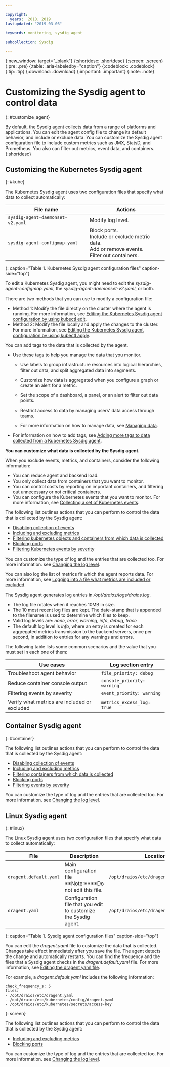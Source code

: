 ```yaml
---

copyright:
  years:  2018, 2019
lastupdated: "2019-03-06"

keywords: monitoring, sysdig agent

subcollection: Sysdig

---
```


{:new_window: target="_blank"}
{:shortdesc: .shortdesc}
{:screen: .screen}
{:pre: .pre}
{:table: .aria-labeledby="caption"}
{:codeblock: .codeblock}
{:tip: .tip}
{:download: .download}
{:important: .important}
{:note: .note}

# Customizing the Sysdig agent to control data
{: #customize_agent}

By default, the Sysdig agent collects data from a range of platforms and applications. You can edit the agent config file to change its default behavior, and include or exclude data. You can customize the Sysdig agent configuration file to include custom metrics such as JMX, StatsD, and Prometheus. You also can filter out metrics, event data, and containers.
{:shortdesc}

## Customizing the Kubernetes Sysdig agent
{: #kube}

The Kubernetes Sysdig agent uses two configuration files that specify what data to collect automatically:

| File name                        | Actions           |
|----------------------------------|-------------------|
| `sysdig-agent-daemonset-v2.yaml` | Modify log level. |
| `sysdig-agent-configmap.yaml`    | Block ports. </br>Include or exclude metric data. </br>Add or remove events. </br>Filter out containers. |
{: caption="Table 1. Kubernetes Sysdig agent configuration files" caption-side="top"} 

To edit a Kubernetes Sysdig agent, you might need to edit the *sysdig-agent-configmap.yaml*, the *sysdig-agent-daemonset-v2.yaml*, or both.

There are two methods that you can use to modify a configuration file:
* Method 1: Modify the file directly on the cluster where the agent is running. For more information, see [Editing the Kubernetes Sysdig agent configuration by using kubectl edit](/docs/services/Monitoring-with-Sysdig?topic=Sysdig-change_kube_agent#change_kube_agent_edit_kube_agent_method1).
* Method 2: Modify the file locally and apply the changes to the cluster. For more information, see [Editing the Kubernetes Sysdig agent configuration by using kubectl apply](/docs/services/Monitoring-with-Sysdig?topic=Sysdig-change_kube_agent#change_kube_agent_edit_kube_agent_method2).

You can add tags to the data that is collected by the agent. 
* Use these tags to help you manage the data that you monitor. 

    * Use labels to group infrastructure resources into logical hierarchies, filter out data, and split aggregated data into segments. 
    
    * Customize how data is aggregated when you configure a graph or create an alert for a metric. 
    
    * Set the scope of a dashboard, a panel, or an alert to filter out data points. 
    
    * Restrict access to data by managing users' data access through teams. 
    
    * For more information on how to manage data, see [Managing data](/docs/services/Monitoring-with-Sysdig?topic=Sysdig-manage#manage).

* For information on how to add tags, see [Adding more tags to data collected from a Kubernetes Sysdig agent](/docs/services/Monitoring-with-Sysdig?topic=Sysdig-change_kube_agent#change_kube_agent_add_tags). 


**You can customize what data is collected by the Sysdig agent.** 

When you exclude events, metrics, and containers, consider the following information:
* You can reduce agent and backend load.
* You only collect data from containers that you want to monitor.
* You can control costs by reporting on important containers, and filtering out unnecessary or not critical containers.
* You can configure the Kubernetes events that you want to monitor. For more information, see [Collecting a set of Kubernetes events](/docs/services/Monitoring-with-Sysdig?topic=Sysdig-change_kube_agent#change_kube_agent_collect_events).

The following list outlines actions that you can perform to control the data that is collected by the Sysdig agent:
* [Disabling collection of events](/docs/services/Monitoring-with-Sysdig?topic=Sysdig-change_kube_agent#change_kube_agent_disable_events)
* [Including and excluding metrics](/docs/services/Monitoring-with-Sysdig?topic=Sysdig-change_kube_agent#change_kube_agent_inc_exc_metrics)
* [Filtering kubernetes objects and containers from which data is collected](/docs/services/Monitoring-with-Sysdig?topic=Sysdig-change_kube_agent#change_kube_agent_filter_data)
* [Blocking ports](/docs/services/Monitoring-with-Sysdig?topic=Sysdig-change_kube_agent#change_kube_agent_block_ports)
* [Filtering Kubernetes events by severity](/docs/services/Monitoring-with-Sysdig?topic=Sysdig-change_kube_agent#change_kube_agent_filterby_severity)

You can customize the type of log and the entries that are collected too. For more information. see [Changing the log level](/docs/services/Monitoring-with-Sysdig?topic=Sysdig-change_kube_agent#change_kube_agent_log_level).

You can also log the list of metrics fir which the agent reports data. For more information, see [Logging into a file what metrics are included or excluded](/docs/services/Monitoring-with-Sysdig?topic=Sysdig-change_kube_agent#change_kube_agent_log_metrics).

The Sysdig agent generates log entries in */opt/draios/logs/draios.log*. 
* The log file rotates when it reaches 10MB in size.
* The 10 most recent log files are kept. The date-stamp that is appended to the filename is used to determine which files to keep.
* Valid log levels are: *none*, *error*, *warning*, *info*, *debug*, *trace*
* The default log level is *info*, where an entry is created for each aggregated metrics transmission to the backend servers, once per second, in addition to entries for any warnings and errors.

The following table lists some common scenarios and the value that you must set in each one of them:

| Use cases                                     | Log section entry           |
|-----------------------------------------------|-----------------------------|
| Troubleshoot agent behavior                   | `file_priority: debug`      |
| Reduce container console output               | `console_priority: warning` |
| Filtering events by severity                  | `event_priority: warning`   |
| Verify what metrics are included or excluded  | `metrics_excess_log: true`  |

## Container Sysdig agent
{: #container}


The following list outlines actions that you can perform to control the data that is collected by the Sysdig agent:
* [Disabling collection of events](/docs/services/Monitoring-with-Sysdig?topic=Sysdig-change_container_agent#change_container_agent_disable_events)
* [Including and excluding metrics](/docs/services/Monitoring-with-Sysdig?topic=Sysdig-change_container_agent#change_container_agent_inc_exc_metrics)
* [Filtering containers from which data is collected](/docs/services/Monitoring-with-Sysdig?topic=Sysdig-change_container_agent#change_container_agent_collect_docker_events)
* [Blocking ports](/docs/services/Monitoring-with-Sysdig?topic=Sysdig-change_container_agent#change_container_agent_block_ports)
* [Filtering events by severity](/docs/services/Monitoring-with-Sysdig?topic=Sysdig-change_container_agent#change_container_agent_filterby_severity)

You can customize the type of log and the entries that are collected too. For more information. see [Changing the log level](/docs/services/Monitoring-with-Sysdig?topic=Sysdig-change_container_agent#change_container_agent_log_level).



## Linux Sysdig agent
{: #linux}

The Linux Sysdig agent uses two configuration files that specify what data to collect automatically:

| File                   | Description                                                     | Location                                |
|------------------------|-----------------------------------------------------------------|-----------------------------------------|
| `dragent.default.yaml` | Main configuration file </br>**Note:****Do not edit this file.  | `/opt/draios/etc/dragent.default.yaml`  |
| `dragent.yaml`         | Configuration file that you edit to customize the Sysdig agent. | `/opt/draios/etc/dragent.yaml`          |
{: caption="Table 1. Sysdig agent configuration files" caption-side="top"} 

You can edit the *dragent.yaml* file to customize the data that is collected. Changes take effect immediately after you save the file. The agent detects the change and automatically restarts. You can find the frequency and the files that a Sysdig agent checks in the *dragent.default.yaml* file. For more information, see [Editing the dragent yaml file](/docs/services/Monitoring-with-Sysdig?topic=Sysdig-change_linux_agent#change_linux_agent_edit_agent).

For example, a *dragent.default.yaml* includes the following information:

```
check_frequency_s: 5
files:
- /opt/draios/etc/dragent.yaml
- /opt/draios/etc/kubernetes/config/dragent.yaml
- /opt/draios/etc/kubernetes/secrets/access-key
```
{: screen}

The following list outlines actions that you can perform to control the data that is collected by the Sysdig agent:
* [Including and excluding metrics](/docs/services/Monitoring-with-Sysdig?topic=Sysdig-change_linux_agent#change_linux_agent_inc_exc_metrics)
* [Blocking ports](/docs/services/Monitoring-with-Sysdig?topic=Sysdig-change_linux_agent#change_linux_agent_block_ports)

You can customize the type of log and the entries that are collected too. For more information. see [Changing the log level](/docs/services/Monitoring-with-Sysdig?topic=Sysdig-change_linux_agent#change_linux_agent_log_level).


